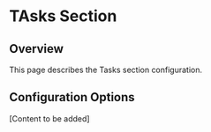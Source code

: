 # TAsks Section

## Overview

This page describes the Tasks section configuration. 

## Configuration Options

[Content to be added]